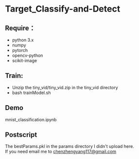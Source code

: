# Target_Classify-and-Detect
## Require：
- python 3.x  
- numpy  
- pytorch  
- opencv-python  
- scikit-image  

## Train:
- Unzip the tiny_vid/tiny_vid.zip in the tiny_vid directory  
- bash trainModel.sh



## Demo
mnist_classification.ipynb

## Postscript
The bestParams.pkl in the params directory I didn't upload here.  
If you need email me to chenzhengyang117@gmail.com

